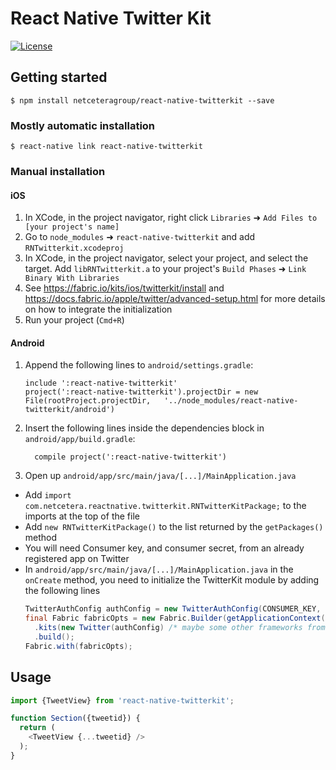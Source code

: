 # React Native Twitter Kit
[![License](https://img.shields.io/badge/license-MIT-blue.svg?style=flat)](https://github.com/netceteragroup/react-native-twitterkit/blob/master/LICENSE)

## Getting started

`$ npm install netceteragroup/react-native-twitterkit --save`

### Mostly automatic installation

`$ react-native link react-native-twitterkit`

### Manual installation


#### iOS

1. In XCode, in the project navigator, right click `Libraries` ➜ `Add Files to [your project's name]`
2. Go to `node_modules` ➜ `react-native-twitterkit` and add `RNTwitterkit.xcodeproj`
3. In XCode, in the project navigator, select your project, and select the target. Add `libRNTwitterkit.a` to your project's `Build Phases` ➜ `Link Binary With Libraries`
4. See https://fabric.io/kits/ios/twitterkit/install and https://docs.fabric.io/apple/twitter/advanced-setup.html for more details on how to integrate the initialization
5. Run your project (`Cmd+R`)

#### Android

1. Append the following lines to `android/settings.gradle`:
  	```
  	include ':react-native-twitterkit'
  	project(':react-native-twitterkit').projectDir = new File(rootProject.projectDir, 	'../node_modules/react-native-twitterkit/android')
  	```
2. Insert the following lines inside the dependencies block in `android/app/build.gradle`:
  	```
      compile project(':react-native-twitterkit')
  	```
3. Open up `android/app/src/main/java/[...]/MainApplication.java`
  - Add `import com.netcetera.reactnative.twitterkit.RNTwitterKitPackage;` to the imports at the top of the file
  - Add `new RNTwitterKitPackage()` to the list returned by the `getPackages()` method
  - You will need Consumer key, and consumer secret, from an already registered app on Twitter
  - In `android/app/src/main/java/[...]/MainApplication.java` in the `onCreate` method, you need to initialize the TwitterKit module by adding the following lines
    ```java
    TwitterAuthConfig authConfig = new TwitterAuthConfig(CONSUMER_KEY, CONSUMER_SECRET);
    final Fabric fabricOpts = new Fabric.Builder(getApplicationContext())
      .kits(new Twitter(authConfig) /* maybe some other frameworks from Twitter such as Crashlytics */)
      .build();
    Fabric.with(fabricOpts);
    ```

## Usage
```javascript
import {TweetView} from 'react-native-twitterkit';

function Section({tweetid}) {
  return (
    <TweetView {...tweetid} />
  );
}
```
  
